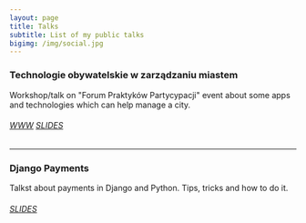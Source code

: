 ```yaml
---
layout: page
title: Talks
subtitle: List of my public talks
bigimg: /img/social.jpg
---
```



### Technologie obywatelskie w zarządzaniu miastem

Workshop/talk on "Forum Praktyków Partycypacji" event about some apps and technologies which can help manage a city. 

###### [WWW](http://partycypacjaobywatelska.pl/forum-2018/technologie-obywatelskie-w-zarzadzaniu-miastem/) [SLIDES](https://slides.com/technologie-obywatelskie-w-zarzadzaniu-miastem/deck#/)

---
### Django Payments

Talkst about payments in Django and Python. Tips, tricks and how to do it. 

###### [SLIDES](http://slides.com/rafal-gawlik/django-payments#/)